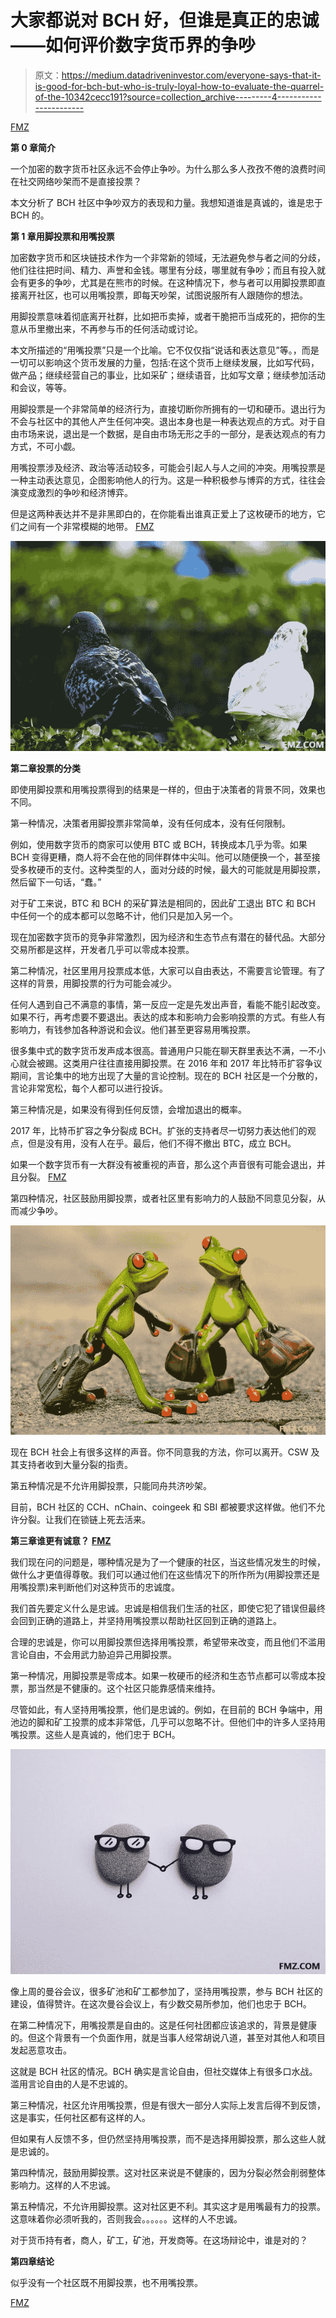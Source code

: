 # 大家都说对 BCH 好，但谁是真正的忠诚——如何评价数字货币界的争吵

> 原文：<https://medium.datadriveninvestor.com/everyone-says-that-it-is-good-for-bch-but-who-is-truly-loyal-how-to-evaluate-the-quarrel-of-the-10342cecc191?source=collection_archive---------4----------------------->

[FMZ](http://www.fmz.com/)

**第 0 章简介**

一个加密的数字货币社区永远不会停止争吵。为什么那么多人孜孜不倦的浪费时间在社交网络吵架而不是直接投票？

本文分析了 BCH 社区中争吵双方的表现和力量。我想知道谁是真诚的，谁是忠于 BCH 的。

**第 1 章用脚投票和用嘴投票**

加密数字货币和区块链技术作为一个非常新的领域，无法避免参与者之间的分歧，他们往往把时间、精力、声誉和金钱。哪里有分歧，哪里就有争吵；而且有投入就会有更多的争吵，尤其是在熊市的时候。在这种情况下，参与者可以用脚投票即直接离开社区，也可以用嘴投票，即每天吵架，试图说服所有人跟随你的想法。

用脚投票意味着彻底离开社群，比如把币卖掉，或者干脆把币当成死的，把你的生意从币里撤出来，不再参与币的任何活动或讨论。

本文所描述的“用嘴投票”只是一个比喻。它不仅仅指“说话和表达意见”等。，而是一切可以影响这个货币发展的力量，包括:在这个货币上继续发展，比如写代码，做产品；继续经营自己的事业，比如采矿；继续语音，比如写文章；继续参加活动和会议，等等。

用脚投票是一个非常简单的经济行为，直接切断你所拥有的一切和硬币。退出行为不会与社区中的其他人产生任何冲突。退出本身也是一种表达观点的方式。对于自由市场来说，退出是一个数据，是自由市场无形之手的一部分，是表达观点的有力方式，不可小觑。

用嘴投票涉及经济、政治等活动较多，可能会引起人与人之间的冲突。用嘴投票是一种主动表达意见，企图影响他人的行为。这是一种积极参与博弈的方式，往往会演变成激烈的争吵和经济博弈。

但是这两种表达并不是非黑即白的，在你能看出谁真正爱上了这枚硬币的地方，它们之间有一个非常模糊的地带。 [FMZ](http://www.fmz.com/)

![](img/4b8b868be61da2f34095ea991f9768ee.png)

**第二章投票的分类**

即使用脚投票和用嘴投票得到的结果是一样的，但由于决策者的背景不同，效果也不同。

第一种情况，决策者用脚投票非常简单，没有任何成本，没有任何限制。

例如，使用数字货币的商家可以使用 BTC 或 BCH，转换成本几乎为零。如果 BCH 变得更糟，商人将不会在他的同伴群体中尖叫。他可以随便换一个，甚至接受多枚硬币的支付。这种类型的人，面对分歧的时候，最大的可能就是用脚投票，然后留下一句话，“蠢。”

对于矿工来说，BTC 和 BCH 的采矿算法是相同的，因此矿工退出 BTC 和 BCH 中任何一个的成本都可以忽略不计，他们只是加入另一个。

现在加密数字货币的竞争非常激烈，因为经济和生态节点有潜在的替代品。大部分交易所都是这样，开发者几乎可以零成本投票。

第二种情况，社区里用月投票成本低，大家可以自由表达，不需要言论管理。有了这样的背景，用脚投票的行为可能会减少。

任何人遇到自己不满意的事情，第一反应一定是先发出声音，看能不能引起改变。如果不行，再考虑要不要退出。表达的成本和影响力会影响投票的方式。有些人有影响力，有钱参加各种游说和会议。他们甚至更容易用嘴投票。

很多集中式的数字货币发声成本很高。普通用户只能在聊天群里表达不满，一不小心就会被踢。这类用户往往直接用脚投票。在 2016 年和 2017 年比特币扩容争议期间，言论集中的地方出现了大量的言论控制。现在的 BCH 社区是一个分散的，言论非常宽松，每个人都可以进行投诉。

第三种情况是，如果没有得到任何反馈，会增加退出的概率。

2017 年，比特币扩容之争分裂成 BCH。扩张的支持者尽一切努力表达他们的观点，但是没有用，没有人在乎。最后，他们不得不撤出 BTC，成立 BCH。

如果一个数字货币有一大群没有被重视的声音，那么这个声音很有可能会退出，并且分裂。 [FMZ](http://www.fmz.com/)

第四种情况，社区鼓励用脚投票，或者社区里有影响力的人鼓励不同意见分裂，从而减少争吵。

![](img/d0b41ec41d5215a74b74ea6f7e2efe2a.png)

现在 BCH 社会上有很多这样的声音。你不同意我的方法，你可以离开。CSW 及其支持者收到大量分裂的指责。

第五种情况是不允许用脚投票，只能同舟共济吵架。

目前，BCH 社区的 CCH、nChain、coingeek 和 SBI 都被要求这样做。他们不允许分裂。让我们在锁链上死去活来。

**第三章谁更有诚意？** [**FMZ**](http://www.fmz.com/)

我们现在问的问题是，哪种情况是为了一个健康的社区，当这些情况发生的时候，做什么才更值得尊敬。我们可以通过他们在这些情况下的所作所为(用脚投票还是用嘴投票)来判断他们对这种货币的忠诚度。

我们首先要定义什么是忠诚。忠诚是相信我们生活的社区，即使它犯了错误但最终会回到正确的道路上，并坚持用嘴投票以帮助社区回到正确的道路上。

合理的忠诚是，你可以用脚投票但选择用嘴投票，希望带来改变，而且他们不滥用言论自由，不会用武力胁迫异己用脚投票。

第一种情况，用脚投票是零成本。如果一枚硬币的经济和生态节点都可以零成本投票，那当然是不健康的。这个社区只能靠感情来维持。

尽管如此，有人坚持用嘴投票，他们是忠诚的。例如，在目前的 BCH 争端中，用池边的脚和矿工投票的成本非常低，几乎可以忽略不计。但他们中的许多人坚持用嘴投票。这些人是真诚的，他们忠于 BCH。

![](img/d1c82529d33eab93275da70f2b38aa69.png)

像上周的曼谷会议，很多矿池和矿工都参加了，坚持用嘴投票，参与 BCH 社区的建设，值得赞许。在这次曼谷会议上，有少数交易所参加，他们也忠于 BCH。

在第二种情况下，用嘴投票是自由的。这是任何社团都应该追求的，背景是健康的。但这个背景有一个负面作用，就是当事人经常胡说八道，甚至对其他人和项目发起恶意攻击。

这就是 BCH 社区的情况。BCH 确实是言论自由，但社交媒体上有很多口水战。滥用言论自由的人是不忠诚的。

第三种情况，社区允许用嘴投票，但是有很大一部分人实际上发言后得不到反馈，这是事实，任何社区都有这样的人。

但如果有人反馈不多，但仍然坚持用嘴投票，而不是选择用脚投票，那么这些人就是忠诚的。

第四种情况，鼓励用脚投票。这对社区来说是不健康的，因为分裂必然会削弱整体影响力。这样的人不忠诚。

第五种情况，不允许用脚投票。这对社区更不利。其实这才是用嘴最有力的投票。这意味着你必须听我的，否则我会。。。。。。这样的人不忠诚。

对于货币持有者，商人，矿工，矿池，开发商等。在这场辩论中，谁是对的？

**第四章结论**

似乎没有一个社区既不用脚投票，也不用嘴投票。

[FMZ](http://www.fmz.com/)